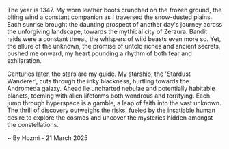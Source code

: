 
The year is 1347.  My worn leather boots crunched on the frozen ground, the biting wind a constant companion as I traversed the snow-dusted plains.  Each sunrise brought the daunting prospect of another day's journey across the unforgiving landscape, towards the mythical city of Zerzura.  Bandit raids were a constant threat, the whispers of wild beasts even more so.  Yet, the allure of the unknown, the promise of untold riches and ancient secrets, pushed me onward, my heart pounding a rhythm of both fear and exhilaration.

Centuries later, the stars are my guide.  My starship, the 'Stardust Wanderer', cuts through the inky blackness, hurtling towards the Andromeda galaxy.  Ahead lie uncharted nebulae and potentially habitable planets, teeming with alien lifeforms both wondrous and terrifying.  Each jump through hyperspace is a gamble, a leap of faith into the vast unknown. The thrill of discovery outweighs the risks, fueled by the insatiable human desire to explore the cosmos and uncover the mysteries hidden amongst the constellations.

~ By Hozmi - 21 March 2025
